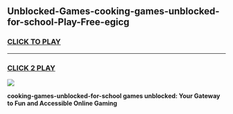 
## Unblocked-Games-cooking-games-unblocked-for-school-Play-Free-egicg
<h3>
<a href="https://premium76.site?title=cooking-games-unblocked-for-school&ref=23A">CLICK TO PLAY</a></h3>
<hr>

<h3>
<a href="https://premium76.site?title=cooking-games-unblocked-for-school&ref=23A">CLICK 2 PLAY</a>
  
</h3>

<a href="https://premium76.site?title=cooking-games-unblocked-for-school&ref=23A"><img src="https://clearcache.store/games.png"></a>


**cooking-games-unblocked-for-school games unblocked: Your Gateway to Fun and Accessible Online Gaming**
